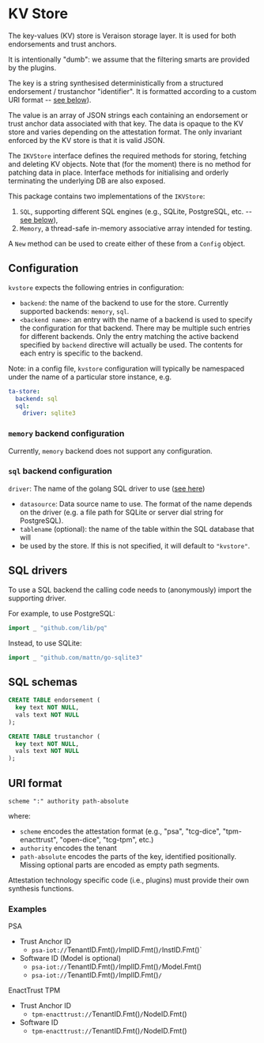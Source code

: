 # KV Store

The key-values (KV) store is Veraison storage layer.  It is used for both endorsements and trust anchors.

It is intentionally "dumb": we assume that the filtering smarts are provided by the plugins.

The key is a string synthesised deterministically from a structured endorsement / trustanchor "identifier".  It is formatted according to a custom URI format -- [see below](#uri-format)).

The value is an array of JSON strings each containing an endorsement or trust anchor data associated with that key.  The data is opaque to the KV store and varies depending on the attestation format.  The only invariant enforced by the KV store is that it is valid JSON.

The `IKVStore` interface defines the required methods for storing, fetching and deleting KV objects.  Note that (for the moment) there is no method for patching data in place.  Interface methods for initialising and orderly terminating the underlying DB are also exposed.

This package contains two implementations of the `IKVStore`:

1. `SQL`, supporting different SQL engines (e.g., SQLite, PostgreSQL, etc. -- [see below](#sql-drivers)),
1. `Memory`, a thread-safe in-memory associative array intended for testing.

A `New` method can be used to create either of these from a `Config` object.

## Configuration

`kvstore` expects the following entries in configuration:


- `backend`: the name of the backend to use for the store. Currently supported
  backends: `memory`, `sql`.
- `<backend name>`: an entry with the name of a backend is used to specify the
  configuration for that backend. There may be multiple such entries for different
  backends. Only the entry matching the active backend specified by `backend`
  directive will actually be used. The contents for each entry is specific to
  the backend.

Note: in a config file, `kvstore` configuration will typically be namespaced
under the name of a particular store instance, e.g.

```yaml
ta-store:
  backend: sql
  sql:
    driver: sqlite3
```

### `memory` backend configuration

Currently, `memory` backend does not support any configuration.

### `sql` backend configuration

`driver`: The name of the golang SQL driver to use ([see here](https://github.com/golang/go/wiki/SQLDrivers))
- `datasource`: Data source name to use. The format of the name depends on the
  driver (e.g. a file path for SQLite or server dial string for PostgreSQL).
- `tablename` (optional): the name of the table within the SQL database that will
- be used by the store. If this is not specified, it will default to
  `"kvstore"`.

## SQL drivers

To use a SQL backend the calling code needs to (anonymously) import the supporting driver.

For example, to use PostgreSQL:
```go
import _ "github.com/lib/pq"
```
Instead, to use SQLite:
```go
import _ "github.com/mattn/go-sqlite3"
```

## SQL schemas

```sql
CREATE TABLE endorsement (
  key text NOT NULL,
  vals text NOT NULL
);

CREATE TABLE trustanchor (
  key text NOT NULL,
  vals text NOT NULL
);
```

## URI format

```abnf
scheme ":" authority path-absolute
```

where:

* `scheme` encodes the attestation format (e.g., "psa", "tcg-dice",
"tpm-enacttrust", "open-dice", "tcg-tpm", etc.)
* `authority` encodes the tenant
* `path-absolute` encodes the parts of the key, identified positionally.  Missing optional parts are encoded as empty path segments.

Attestation technology specific code (i.e., plugins) must provide their own synthesis functions.

### Examples

PSA

* Trust Anchor ID
  * `psa-iot://`TenantID.Fmt()`/`ImplID.Fmt()`/`InstID.Fmt()`
* Software ID (Model is optional)
  * `psa-iot://`TenantID.Fmt()`/`ImplID.Fmt()`/`Model.Fmt()
  * `psa-iot://`TenantID.Fmt()`/`ImplID.Fmt()`/`


EnactTrust TPM

* Trust Anchor ID
  * `tpm-enacttrust://`TenantID.Fmt()`/`NodeID.Fmt()
* Software ID
  * `tpm-enacttrust://`TenantID.Fmt()`/`NodeID.Fmt()

